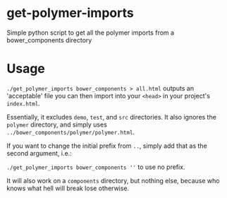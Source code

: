 # get-polymer-imports
Simple python script to get all the polymer imports from a bower_components directory

# Usage

`./get_polymer_imports bower_components > all.html` outputs an 'acceptable' file you can then import into your `<head>` in your project's `index.html`.


Essentially, it excludes `demo`, `test`, and `src` directories.  It also ignores the `polymer` directory, and simply uses `../bower_components/polymer/polymer.html`.

If you want to change the initial prefix from `..`, simply add that as the second argument, i.e.:

`./get_polymer_imports bower_components ''` to use no prefix.

It will also work on a `components` directory, but nothing else, because who knows what hell will break lose otherwise.
